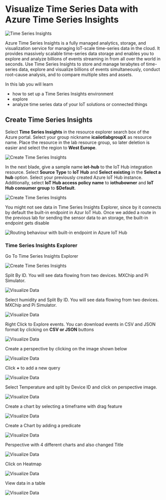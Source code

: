 # Visualize Time Series Data with Azure Time Series Insights

![Time Series Insights](../images/visualize_timeseriesinsights.jpg)

Azure Time Series Insights is a fully managed analytics, storage, and visualization service for managing IoT-scale time-series data in the cloud. It provides massively scalable time-series data storage and enables you to explore and analyze billions of events streaming in from all over the world in seconds. Use Time Series Insights to store and manage terabytes of time-series data, explore and visualize billions of events simultaneously, conduct root-cause analysis, and to compare multiple sites and assets.

In this lab you will learn

* how to set up a Time Series Insights environment
* explore
* analyze time series data of your IoT solutions or connected things

## Create Time Series Insights

Select **Time Series Insights** in the resource explorer search box of the Azure portal.
Select your group nickname **icaiiotlabgroupX** as resource name. Place the resource in the lab resource group, so later deletion is easier and select the region to **West Europe**.

![Create Time Series Insights](../images/visualize-20.PNG)

In the next blade, give a sample name **iot-hub** to the IoT Hub integration resource.
Select **Source Type** to **IoT Hub** and **Select existing** in the **Select a hub** option. Select your previously created Azure IoT Hub instance.
Additionally, select **IoT Hub access policy name** to **iothubowner** and **IoT Hub consumer group** to **$Default**.

![Create Time Series Insights](../images/visualize-21.PNG)

You might not see data in Time Series Insights Explorer, since by it connects by default the built-in endpoint in Azur IoT Hub. Once we added a route in the previous lab for sending the sensor data to an storage, the built-in endpoint gets disable

![Routing behaviour with built-in endpoint in Azure IoT Hub](https://docs.microsoft.com/es-es/azure/iot-hub/iot-hub-devguide-messages-d2c#built-in-endpoint)


### Time Series Insights Explorer

Go To Time Series Insights Explorer

![Create Time Series Insights](../images/visualize-24.PNG)

Split By ID. You will see data flowing from two devices. MXChip and Pi Simulator. 

![Visualize Data](../images/visualize_06_Visual1.png)

Select humidity and Split By ID. You will see data flowing from two devices. MXChip and Pi Simulator.

![Visualize Data](../images/visualize_07_Visual2.png)

Right Click to Explore events. You can download events in CSV and JSON format by clicking on **CSV or JSON** buttons

![Visualize Data](../images/visualize_08_Visual3.png)

Create a perspective by clicking on the image shown below

![Visualize Data](../images/visualize_perspective.png)

Click **+** to add a new query

![Visualize Data](../images/visualize_10_visual10.png)

Select Temperature and split by Device ID and click on perspective image.

![Visualize Data](../images/visualize_11_visual11.png)

Create a chart by selecting a timeframe with drag feature

![Visualize Data](../images/visualize_12_Visual12.png)

Create a Chart by adding a predicate

![Visualize Data](../images/visualize_predicate.png)

Perspective with 4 different charts and also changed Title

![Visualize Data](../images/visualize_14_Visual_dashboard.png)

Click on Heatmap

![Visualize Data](../images/visualize_heatmap.png)

View data in a table

![Visualize Data](../images/visualize_table.png)
